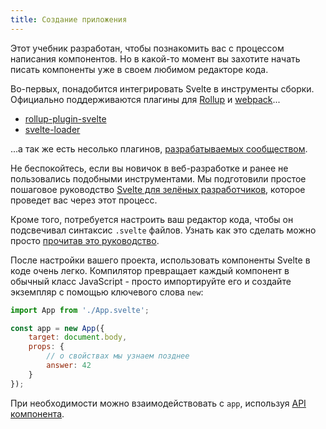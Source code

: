 ```yaml
---
title: Создание приложения
---
```


Этот учебник разработан, чтобы познакомить вас с процессом написания компонентов. Но в какой-то момент вы захотите начать писать компоненты уже в своем любимом редакторе кода.

Во-первых, понадобится интегрировать Svelte в инструменты сборки. Официально поддерживаются плагины для [Rollup](https://rollupjs.org) и [webpack](https://webpack.js.org/)...

* [rollup-plugin-svelte](https://github.com/sveltejs/rollup-plugin-svelte)
* [svelte-loader](https://github.com/sveltejs/svelte-loader)

...а так же есть несолько плагинов, [разрабатываемых сообществом](https://github.com/sveltejs/integrations#bundler-plugins).

Не беспокойтесь, если вы  новичок в веб-разработке и ранее не пользовались подобными инструментами. Мы подготовили простое пошаговое руководство [Svelte для зелёных разработчиков](blog/svelte-for-new-developers), которое проведет вас через этот процесс.

Кроме того, потребуется настроить ваш редактор кода, чтобы он подсвечивал синтаксис `.svelte` файлов. Узнать как это сделать можно просто [прочитав это руководство](blog/setting-up-your-editor).

После настройки вашего проекта, использовать компоненты Svelte в коде очень легко. Компилятор превращает каждый компонент в обычный класс JavaScript - просто импортируйте его и создайте экземпляр с помощью ключевого слова `new`:

```js
import App from './App.svelte';

const app = new App({
	target: document.body,
	props: {
		// о свойствах мы узнаем позднее
		answer: 42
	}
});
```

При необходимости можно взаимодействовать с `app`, используя [API компонента](docs#API_компонента_на_клиенте).

